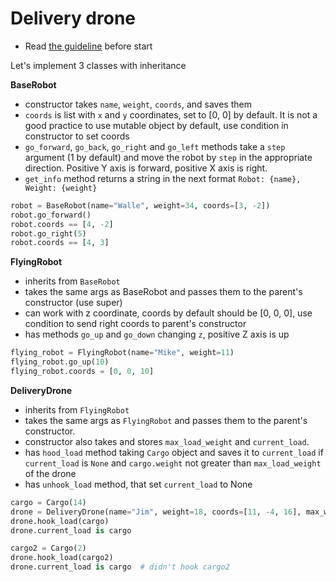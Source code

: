 # Delivery drone

- Read [the guideline](https://github.com/mate-academy/py-task-guideline/blob/main/README.md) before start

Let's implement 3 classes with inheritance

**BaseRobot**

- constructor takes `name`, `weight`, `coords`, 
and saves them
- `coords` is list with `x` and `y` coordinates, set to [0, 0] by default.
It is not a good practice to use mutable object by default,
use condition in constructor to set coords
- `go_forward`, `go_back`, `go_right` and `go_left` methods 
take a `step` argument (1 by default) and move the robot by
`step` in the appropriate direction.
Positive Y axis is forward, positive X axis is right.
- `get_info` method returns a string in the next format `Robot: {name}, Weight: {weight}`
```python
robot = BaseRobot(name="Walle", weight=34, coords=[3, -2])
robot.go_forward()
robot.coords == [4, -2]
robot.go_right(5)
robot.coords == [4, 3]
```

**FlyingRobot**

- inherits from `BaseRobot`
- takes the same args as BaseRobot and passes them to the 
parent's constructor (use super)
- can work with z coordinate, coords by default should be [0, 0, 0], 
use condition to send right coords to parent's constructor
- has methods `go_up` and `go_down` changing `z`, positive Z axis is up
```python
flying_robot = FlyingRobot(name="Mike", weight=11)
flying_robot.go_up(10)
flying_robot.coords = [0, 0, 10]
```

**DeliveryDrone**

- inherits from `FlyingRobot`
- takes the same args as `FlyingRobot` and passes them 
to the parent's constructor. 
- constructor also takes and stores `max_load_weight` and `current_load`.
- has `hood_load` method taking `Cargo` object and saves it to
`current_load` if `current_load` is `None` and `cargo.weight` not greater than
`max_load_weight` of the drone
- has `unhook_load` method, that set `current_load` to None
```python
cargo = Cargo(14)
drone = DeliveryDrone(name="Jim", weight=18, coords=[11, -4, 16], max_weight_load=20, current_weight=None)
drone.hook_load(cargo)
drone.current_load is cargo

cargo2 = Cargo(2)
drone.hook_load(cargo2)
drone.current_load is cargo  # didn't hook cargo2
```
